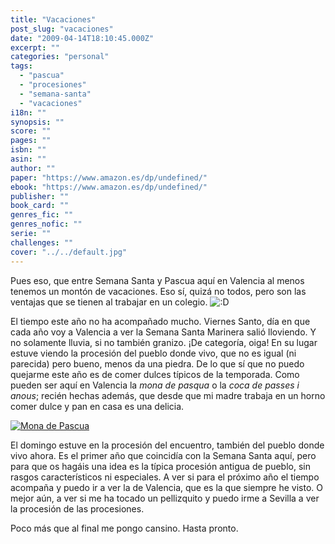 ```yaml
---
title: "Vacaciones"
post_slug: "vacaciones"
date: "2009-04-14T18:10:45.000Z"
excerpt: ""
categories: "personal"
tags: 
  - "pascua"
  - "procesiones"
  - "semana-santa"
  - "vacaciones"
i18n: ""
synopsis: ""
score: ""
pages: ""
isbn: ""
asin: ""
author: ""
paper: "https://www.amazon.es/dp/undefined/"
ebook: "https://www.amazon.es/dp/undefined/"
publisher: ""
book_card: ""
genres_fic: ""
genres_nofic: ""
serie: ""
challenges: ""
cover: "../../default.jpg"
---
```


Pues eso, que entre Semana Santa y Pascua aquí en Valencia al menos tenemos un montón de vacaciones. Eso sí, quizá no todos, pero son las ventajas que se tienen al trabajar en un colegio. ![:D](http://fjp.es/wp-includes/images/smilies/icon_biggrin.gif)

El tiempo este año no ha acompañado mucho. Viernes Santo, día en que cada año voy a Valencia a ver la Semana Santa Marinera salió lloviendo. Y no solamente lluvia, si no también granizo. ¡De categoría, oiga! En su lugar estuve viendo la procesión del pueblo donde vivo, que no es igual (ni parecida) pero bueno, menos da una piedra. De lo que sí que no puedo quejarme este año es de comer dulces típicos de la temporada. Como pueden ser aquí en Valencia la _mona de pasqua_ o la _coca de passes i anous_; recién hechas además, que desde que mi madre trabaja en un horno comer dulce y pan en casa es una delicia.

[![Mona de Pascua](images/3442453176_ee91237029.jpg)](http://farm4.static.flickr.com/3334/3442453176_782616b75c_o.jpg)

El domingo estuve en la procesión del encuentro, también del pueblo donde vivo ahora. Es el primer año que coincidía con la Semana Santa aquí, pero para que os hagáis una idea es la típica procesión antigua de pueblo, sin rasgos característicos ni especiales. A ver si para el próximo año el tiempo acompaña y puedo ir a ver la de Valencia, que es la que siempre he visto. O mejor aún, a ver si me ha tocado un pellizquito y puedo irme a Sevilla a ver la procesión de las procesiones.

Poco más que al final me pongo cansino. Hasta pronto.
